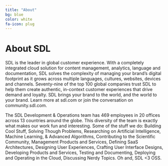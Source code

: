 ```yaml
---
title: "About"
bg: blue
color: white
fa-icon: plug
---
```


# About SDL
SDL is the leader in global customer experience. With a completely integrated cloud solution for content management, analytics, language and documentation, SDL solves the complexity of managing your brand’s digital footprint as it grows across multiple languages, cultures, websites, devices and channels. Seventy-nine of the top 100 global companies trust SDL to help them create authentic, in-context customer experiences that drive demand and loyalty. SDL brings your brand to the world, and the world to your brand. Learn more at sdl.com or join the conversation on community.sdl.com.

The SDL Development & Operations team has 469 employees in 20 offices across 13 countries around the globe. This diversity of the team is exactly what makes our work fun and interesting. Some of the stuff we do: Building Cool Stuff, Solving Though Problems, Researching on Artificial Intelligence, Machine Learning, & Advanced Algorithms, Contributing to the Scientific Community, Management Products and Services, Defining SaaS Architectures, Designing User Experiences, Crafting User Interface Designs, Developing Products and Services, Testing and Documenting, Deploying and Operating in the Cloud, Discussing Nerdy Topics. Oh and, SDL <3 OSS.